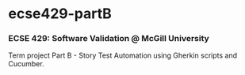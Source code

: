 # ecse429-partB

### ECSE 429: Software Validation @ McGill University
Term project Part B - Story Test Automation using Gherkin scripts and Cucumber.
